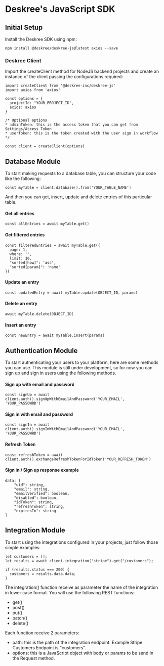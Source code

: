 # Deskree's JavaScript SDK

## Initial Setup

Install the Deskree SDK using npm:

```
npm install @deskree/deskree-js@latest axios --save
```

### Deskree Client
Import the createClient method for NodeJS backend projects and create an instance of the client passing the configurations required:

```
import createClient from '@deskree-inc/deskree-js'
import axios from 'axios'

const options = {
  projectId: "YOUR_PROJECT_ID",
  axios: axios
}

/* Optional options
* adminToken: this is the access token that you can get from Settings/Access Token
* userToken: this is the token created with the user sign in workflow
*/

const client = createClient(options)
```

## Database Module

To start making requests to a database table, you can structure your code like the following: 

```
const myTable = client.database().from('YOUR_TABLE_NAME')
```

And then you can get, insert, update and delete entries of this particular table.

#### Get all entries

```
const allEntries = await myTable.get()
```

#### Get filtered entries

```
const filteredEntries = await myTable.get({
  page: 1,
  where: '',
  limit: 10,
  "sorted[how]": 'asc',
  "sorted[param]": 'name'
})
```

#### Update an entry

```
const updatedEntry = await myTable.update(OBJECT_ID, params)
```

#### Delete an entry

```
await myTable.delete(OBJECT_ID)
```

#### Insert an entry

```
const newEntry = await myTable.insert(params)
```

## Authentication Module

To start authenticating your users to your platform, here are some methods you can use. This module is still under development, so for now you can sign up and sign in users using the following methods.

#### Sign up with email and password
```
const signUp = await client.auth().signUpWithEmailAndPassword('YOUR_EMAIL', 'YOUR_PASSOWRD')
```

#### Sign in with email and password
```
const signIn = await client.auth().signInWithEmailAndPassword('YOUR_EMAIL', 'YOUR_PASSOWRD')
```

#### Refresh Token
```
const refreshToken = await client.auth().exchangeRefreshTokenForIdToken('YOUR_REFRESH_TOKEN')
```

#### Sign in / Sign up response example

```
data: {
    "uid": string,
    "email": string,
    "emailVerified": boolean,
    "disabled": boolean,
    "idToken": string,
    "refreshToken": string,
    "expiresIn": string
}
```

## Integration Module

To start using the integrations configured in your projects, just follow those simple examples:

```
let customers = [];
let results = await client.integration("stripe").get("/customers");

if (results.status === 200) {
  customers = results.data.data;
}

```

The integration() function receive as parameter the name of the integration in lower case format. You will use the following REST functions:

- get()
- post()
- put()
- patch()
- delete()

Each function receive 2 parameters:

- path: this is the path of the integration endpoint. Example Stripe Customers Endpoint is "customers".
- options: this is a JavaScript object with body or params to be send in the Request method.